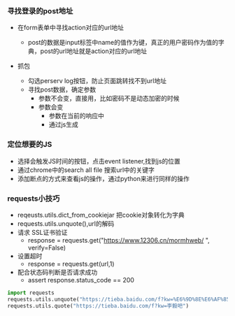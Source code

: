 ### 寻找登录的post地址
- 在form表单中寻找action对应的url地址
  - post的数据是input标签中name的值作为键，真正的用户密码作为值的字典，post的url地址就是action对应的url地址

- 抓包
  - 勾选perserv log按钮，防止页面跳转找不到url地址
  - 寻找post数据，确定参数
    - 参数不会变，直接用，比如密码不是动态加密的时候
    - 参数会变
      - 参数在当前的响应中
      - 通过js生成

### 定位想要的JS
- 选择会触发JS时间的按钮，点击event listener,找到js的位置
- 通过chrome中的search all file 搜索url中的关键字
- 添加断点的方式来查看js的操作，通过python来进行同样的操作


### requests小技巧
- reqeusts.utils.dict_from_cookiejar  把cookie对象转化为字典
- requests.utils.unquote(),url的解码
- 请求 SSL证书验证
    - response = requests.get("https://www.12306.cn/mormhweb/ ", verify=False)
- 设置超时
    - response = requests.get(url,1)
- 配合状态码判断是否请求成功
    - assert response.status_code == 200
```python
import requests
requests.utils.unquote("https://tieba.baidu.com/f?kw=%E6%9D%8E%E6%AF%85%E5%90%A7")
requests.utils.quote("https://tieba.baidu.com/f?kw=李毅吧")
```

